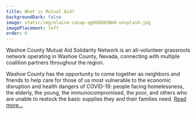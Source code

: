 ```yaml
---
title: What is Mutual Aid?
backgroundDark: false
image: static/img/elaine-casap-qgHGDbbSNm8-unsplash.jpg
imagePlacement: left
order: 0
---
```


Washoe County Mutual Aid Solidarity Network is an all-volunteer grassroots network operating in Washoe County, Nevada, connecting with multiple coalition partners throughout the region.

Washoe County has the opportunity to come together as neighbors and friends to help care for those of us most vulnerable to the economic disruption and health dangers of COVID-19: people facing homelessness, the elderly, the young, the immunocompromised, the poor, and others who are unable to restock the basic supplies they and their families need. [Read more...](https://tmjbgc.org/posts/washoe-county-mutual-aid-solidarity-network/)
